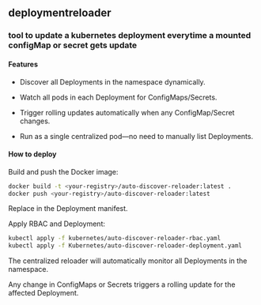 ## deploymentreloader
### tool to update a kubernetes deployment everytime a mounted configMap or secret gets update
#### Features

- Discover all Deployments in the namespace dynamically.

- Watch all pods in each Deployment for ConfigMaps/Secrets.

- Trigger rolling updates automatically when any ConfigMap/Secret changes.

- Run as a single centralized pod—no need to manually list Deployments.


#### How to deploy

Build and push the Docker image:
```bash
docker build -t <your-registry>/auto-discover-reloader:latest .
docker push <your-registry>/auto-discover-reloader:latest
```

Replace <your-registry> in the Deployment manifest.

Apply RBAC and Deployment:
```bash
kubectl apply -f kubernetes/auto-discover-reloader-rbac.yaml
kubectl apply -f Kubernetes/auto-discover-reloader-deployment.yaml
```

The centralized reloader will automatically monitor all Deployments in the namespace.

Any change in ConfigMaps or Secrets triggers a rolling update for the affected Deployment.